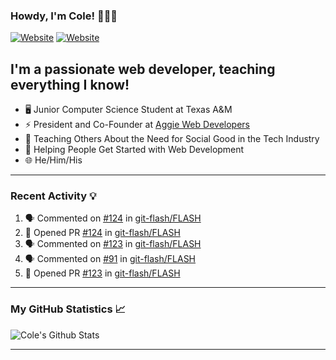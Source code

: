 ### Howdy, I'm Cole! 🤠🏳️‍🌈

[![Website](https://img.shields.io/website?label=aggiedevelopers.com&style=for-the-badge&url=https%3A%2F%2Faggiedevelopers.com)](https://aggiedevelopers.com)
[![Website](https://img.shields.io/website?label=coledc.com&style=for-the-badge&url=https%3A%2F%2Fcoledc.com)](https://coledc.com)

## I'm a passionate web developer, teaching everything I know!

- 🖥️ Junior Computer Science Student at Texas A&M
- ⚡ President and Co-Founder at [Aggie Web Developers](https://www.aggiedevelopers.com)
- 💙 Teaching Others About the Need for Social Good in the Tech Industry
- 🚀 Helping People Get Started with Web Development
- 🌐 He/Him/His

---

### Recent Activity 💡

<!--START_SECTION:activity-->

1. 🗣 Commented on [#124](https://github.com/git-flash/FLASH/issues/124) in [git-flash/FLASH](https://github.com/git-flash/FLASH)
2. 💪 Opened PR [#124](https://github.com/git-flash/FLASH/pull/124) in [git-flash/FLASH](https://github.com/git-flash/FLASH)
3. 🗣 Commented on [#123](https://github.com/git-flash/FLASH/issues/123) in [git-flash/FLASH](https://github.com/git-flash/FLASH)
4. 🗣 Commented on [#91](https://github.com/git-flash/FLASH/issues/91) in [git-flash/FLASH](https://github.com/git-flash/FLASH)
5. 💪 Opened PR [#123](https://github.com/git-flash/FLASH/pull/123) in [git-flash/FLASH](https://github.com/git-flash/FLASH)
<!--END_SECTION:activity-->

---

### My GitHub Statistics 📈

<img alt="Cole's Github Stats" src="https://github-readme-stats.codestackr.vercel.app/api?username=cdconn00&show_icons=true&hide_border=true&theme=tokyonight&count_private=true" />

---
